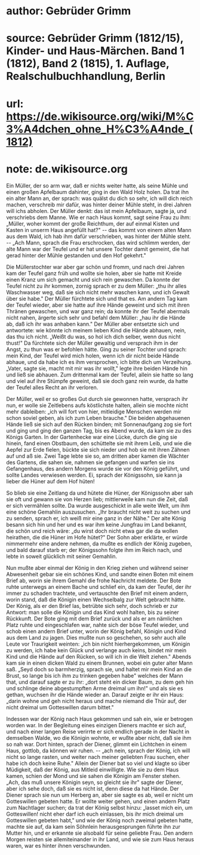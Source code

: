 # author: Gebrüder Grimm
# source: Gebrüder Grimm (1812/15), Kinder- und Haus-Märchen. Band 1 (1812), Band 2 (1815), 1. Auflage, Realschulbuchhandlung, Berlin
# url: https://de.wikisource.org/wiki/M%C3%A4dchen_ohne_H%C3%A4nde_(1812)
# note: de.wikisource.org

Ein Müller, der so arm war, daß er nichts weiter hatte, als seine Mühle und einen großen Apfelbaum dahinter, ging in den Wald Holz holen. Da trat ihn ein alter Mann an,  der sprach: was quälst du dich so sehr, ich will dich reich machen, verschreib mir dafür, was hinter deiner Mühle steht, in drei Jahren will ichs abholen. Der Müller denkt: das ist mein Apfelbaum, sagte ja, und verschriebs dem Manne. Wie er nach Haus kommt, sagt seine Frau zu ihm: „Müller, woher kommt der große Reichthum, der auf einmal Kisten und Kasten in unserm Haus angefüllt hat?" -- das kommt von einem alten Mann aus dem Wald, ich hab ihm dafür verschrieben, was hinter der Mühle steht. -- „Ach Mann, sprach die Frau erschrocken, das wird schlimm werden, der alte Mann war der Teufel und er hat unsere Tochter damit gemeint, die hat gerad hinter der Mühle gestanden und den Hof gekehrt." 

Die Müllerstochter war aber gar schön und fromm, und nach drei Jahren kam der Teufel ganz früh und wollte sie holen, aber sie hatte mit Kreide einen Kranz um sich gemacht und sich rein gewaschen. Da konnte der Teufel nicht zu ihr kommen, zornig sprach er zu dem Müller: „thu ihr alles Waschwasser weg, daß sie sich nicht mehr waschen kann, und ich Gewalt über sie habe." Der Müller fürchtete sich und that es. Am andern Tag kam der Teufel wieder, aber sie hatte auf ihre Hände geweint und sich mit ihren Thränen gewaschen, und war ganz rein; da konnte ihr der Teufel abermals  nicht nahen, ärgerte sich sehr und befahl dem Müller: „hau ihr die Hände ab, daß ich ihr was anhaben kann." Der Müller aber entsetzte sich und antwortete: wie könnte ich meinem lieben Kind die Hände abhauen, nein, das thu ich nicht. „Weißt du was, so hol ich dich selber, wenn dus nicht thust!" Da fürchtete sich der Müller gewaltig und versprach ihm in der Angst, zu thun was er befohlen hätte. Ging zu seiner Tochter und sprach: mein Kind, der Teufel wird mich holen, wenn ich dir nicht beide Hände abhaue, und da habe ich es ihm versprochen, ich bitte dich um Verzeihung. „Vater, sagte sie, macht mit mir was ihr wollt," legte ihre beiden Hände hin und ließ sie abhauen. Zum drittenmal kam der Teufel, allein sie hatte so lang und viel auf ihre Stümpfe geweint, daß sie doch ganz rein wurde, da hatte der Teufel alles Recht an ihr verloren. 

Der Müller, weil er so großes Gut durch sie gewonnen hatte, versprach ihr nun, er wolle sie Zeitlebens aufs köstlichste halten, allein sie mochte nicht mehr dableiben: „ich will fort von hier, mitleidige Menschen werden mir schon soviel geben, als ich zum Leben brauche." Die beiden abgehauenen Hände ließ sie sich auf den Rücken binden; mit Sonnenaufgang zog sie fort und ging und ging den ganzen Tag, bis es  Abend wurde, da kam sie zu des Königs Garten. In der Gartenhecke war eine Lücke, durch die ging sie hinein, fand einen Obstbaum, den schüttelte sie mit ihrem Leib, und wie die Aepfel zur Erde fielen, bückte sie sich nieder und hob sie mit ihren Zähnen auf und aß sie. Zwei Tage lebte sie so, am dritten aber kamen die Wächter des Gartens, die sahen sie, nahmen sie gefangen und warfen sie ins Gefangenhaus, des andern Morgens wurde sie vor den König geführt, und sollte Landes verwiesen werden. Ei, sprach der Königssohn, sie kann ja lieber die Hüner auf dem Hof hüten! 

So blieb sie eine Zeitlang da und hütete die Hüner, der Königssohn aber sah sie oft und gewann sie von Herzen lieb; mittlerweile kam nun die Zeit, daß er sich vermählen sollte. Da wurde ausgeschickt in alle weite Welt, um ihm eine schöne Gemahlin auszusuchen. „Ihr braucht nicht weit zu suchen und zu senden, sprach er, ich weiß mir eine ganz in der Nähe." Der alte König besann sich hin und her und es war ihm keine Jungfrau im Land bekannt, die schön und reich wäre: „du wirst doch nicht etwa gar die da wollen heirathen, die die Hüner im Hofe hütet?" Der Sohn aber erklärte, er würde nimmermehr eine andere nehmen, da mußte es endlich der König zugeben, und bald darauf starb er; der Königssohn  folgte ihm im Reich nach, und lebte in soweit glücklich mit seiner Gemahlin. 

Nun mußte aber einmal der König in den Krieg ziehen und während seiner Abwesenheit gebar sie ein schönes Kind, und sandte einen Boten mit einem Brief ab, worin sie ihrem Gemahl die frohe Nachricht meldete. Der Bote ruhte unterwegs an einem Bache und schlief ein, da kam der Teufel, der ihr immer zu schaden trachtete, und vertauschte den Brief mit einem andern, worin stand, daß die Königin einen Wechselbalg zur Welt gebracht hätte. Der König, als er den Brief las, betrübte sich sehr, doch schrieb er zur Antwort: man solle die Königin und das Kind wohl halten, bis zu seiner Rückkunft. Der Bote ging mit dem Brief zurück und als er am nämlichen Platz ruhte und eingeschlafen war, nahte sich der böse Teufel wieder, und schob einen andern Brief unter, worin der König befahl, Königin und Kind aus dem Land zu jagen. Dies mußte nun so geschehen, so sehr auch alle Leute vor Traurigkeit weinten: „ich bin nicht hierhergekommen, um Königin zu werden, ich habe kein Glück und verlange auch keins, bindet mir mein Kind und die Hände auf den Rücken, so will ich in die Welt ziehen." Abends kam sie in einen dicken Wald zu einem Brunnen, wobei ein guter alter Mann saß. „Seyd doch so barmherzig, sprach  sie, und haltet mir mein Kind an die Brust, so lange bis ich ihm zu trinken gegeben habe" welches der Mann that, und darauf sagte er zu ihr: „dort steht ein dicker Baum, zu dem geh hin und schlinge deine abgestumpften Arme dreimal um ihn!" und als sie es gethan, wuchsen ihr die Hände wieder an. Darauf zeigte er ihr ein Haus: „darin wohne und geh nicht heraus und mache niemand die Thür auf, der nicht dreimal um Gotteswillen darum bittet." 

Indessen war der König nach Haus gekommen und sah ein, wie er betrogen worden war. In der Begleitung eines einzigen Dieners machte er sich auf, und nach einer langen Reise verirrte er sich endlich gerade in der Nacht in demselben Walde, wo die Königin wohnte, er wußte aber nicht, daß sie ihm so nah war. Dort hinten, sprach der Diener, glimmt ein Lichtchen in einem Haus, gottlob, da können wir ruhen. -- „ach nein, sprach der König, ich will nicht so lange rasten, und weiter nach meiner geliebten Frau suchen, eher habe ich doch keine Ruhe." Allein der Diener bat so viel und klagte so über Müdigkeit, daß der König, aus Mitleid einwilligte. Wie sie zu dem Haus kamen, schien der Mond und sie sahen die Königin am Fenster stehen. „Ach, das muß unsere Königin seyn, so gleicht sie ihr" sagte der Diener, aber ich sehe doch, daß sie es nicht ist, denn diese da  hat Hände. Der Diener sprach sie nun um Herberg an, aber sie sagte es ab, weil er nicht um Gotteswillen gebeten hatte. Er wollte weiter gehen, und einen andern Platz zum Nachtlager suchen; da trat der König selbst hinzu: „lasset mich ein, um Gotteswillen! nicht eher darf ich euch einlassen, bis ihr mich dreimal um Gotteswillen gebeten habt," und wie der König noch zweimal gebeten hatte, machte sie auf, da kam sein Söhnlein herausgesprungen führte ihn zur Mutter hin, und er erkannte sie alsobald für seine geliebte Frau. Den andern Morgen reisten sie allemiteinander in ihr Land, und wie sie zum Haus heraus waren, war es hinter ihnen verschwunden. 

